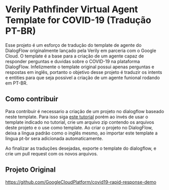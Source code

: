 <!--
  Licensed to the Apache Software Foundation (ASF) under one or more
  contributor license agreements.  See the NOTICE file distributed with
  this work for additional information regarding copyright ownership.
  The ASF licenses this file to You under the Apache License, Version 2.0
  (the "License"); you may not use this file except in compliance with
  the License.  You may obtain a copy of the License at

      http://www.apache.org/licenses/LICENSE-2.0

  Unless required by applicable law or agreed to in writing, software
  distributed under the License is distributed on an "AS IS" BASIS,
  WITHOUT WARRANTIES OR CONDITIONS OF ANY KIND, either express or implied.
  See the License for the specific language governing permissions and
  limitations under the License.
-->
# Verily Pathfinder Virtual Agent Template for COVID-19 (Tradução PT-BR)
Esse projeto é um esforço de tradução do template de agente do DialogFlow 
originalmente lançado pela Verily em parceria com o Google Cloud. O template é a base
para a criação de um agente capaz de responder perguntas e duvidas sobre o COVID-19 na plataforma DialogFlow.
Infelizmente o template original possui apenas perguntas e respostas em inglês, portanto o objetivo desse projeto
é traduzir os intents e entities para que seja possivel a criação de um agente funional rodando em PT-BR.

## Como contribuir
Para contribuir é necessario a criação de um projeto no dialogflow baseado neste template. Para isso siga [este tutorial](https://cloud.google.com/dialogflow/docs/tutorials/covid19-rapid-response) 
porém ao invés de usar o template indicado no tutorial, crie um arquivo zip contendo os arquivos deste projeto e o use como template.
Ao criar o projeto no DialogFlow, deixa a lingua padrão como o inglês mesmo, ao importar este template a lingua pt-br sera adicionada automaticamente.

Ao finalizar as traduções desejadas, exporte o template do dialogflow, e crie um pull request com os novos arquivos.

## Projeto Original

https://github.com/GoogleCloudPlatform/covid19-rapid-response-demo
